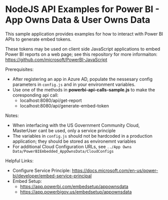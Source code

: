 # NodeJS API Examples for Power BI - App Owns Data & User Owns Data

This sample application provides examples for how to interact with Power BI APIs to generate embed tokens.

These tokens may be used on client side JavaScript applications to embed Power BI reports on a web page; see this repository for more informaiton: <https://github.com/microsoft/PowerBI-JavaScript>

Prerequisites:

- After registering an app in Azure AD, populate the nessesary config parameters in ```config.js``` and in your environment variables.
- Use one of the methods in **powerbi-api-calls-sample.js** to make the coresponding api call:
  - localhost:8080/api/get-report
  - localhost:8080/api/generate-embed-token

Notes:

- When interfacing with the US Government Community Cloud, MasterUser cant be used, only a service principle
- The variables in ```config.js``` should not be hardcoded in a production application; they should be stored as environemnt variables
- For additional Cloud Configuration URLs, see ```../App Owns Data/PowerBIEmbedded_AppOwnsData/CloudConfigs```

Helpful Links:

- Configure Service Principle: <https://docs.microsoft.com/en-us/power-bi/developer/embed-service-principal>
- Embed Setup:
  - <https://app.powerbi.com/embedsetup/appownsdata>
  - <https://app.powerbigov.us/embedsetup/appownsdata>
